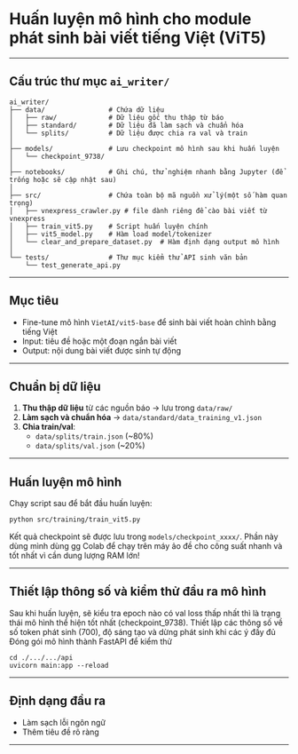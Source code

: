 
# Huấn luyện mô hình cho module phát sinh bài viết tiếng Việt (ViT5)
---

## Cấu trúc thư mục `ai_writer/`

```
ai_writer/
├── data/                # Chứa dữ liệu
│   ├── raw/             # Dữ liệu gốc thu thập từ báo
│   ├── standard/        # Dữ liệu đã làm sạch và chuẩn hóa
│   └── splits/          # Dữ liệu được chia ra val và train
│
├── models/              # Lưu checkpoint mô hình sau khi huấn luyện
│   └── checkpoint_9738/
│
├── notebooks/           # Ghi chú, thử nghiệm nhanh bằng Jupyter (để trống hoặc sẽ cập nhật sau)
│
├── src/                 # Chứa toàn bộ mã nguồn xử lý(một số hàm quan trọng)
│   ├── vnexpress_crawler.py # file dành riêng để cào bài viết từ vnexpress
│   ├── train_vit5.py    # Script huấn luyện chính
│   ├── vit5_model.py    # Hàm load model/tokenizer
│   └── clear_and_prepare_dataset.py  # Hàm định dạng output mô hình 
│
└── tests/               # Thư mục kiểm thử API sinh văn bản
    └── test_generate_api.py
```

---

## Mục tiêu

- Fine-tune mô hình `VietAI/vit5-base` để sinh bài viết hoàn chỉnh bằng tiếng Việt
- Input: tiêu đề hoặc một đoạn ngắn bài viết
- Output: nội dung bài viết được sinh tự động

---

## Chuẩn bị dữ liệu

1. **Thu thập dữ liệu** từ các nguồn báo → lưu trong `data/raw/`
2. **Làm sạch và chuẩn hóa** → `data/standard/data_training_v1.json`
3. **Chia train/val**:
   - `data/splits/train.json` (~80%)
   - `data/splits/val.json` (~20%)

---

## Huấn luyện mô hình

Chạy script sau để bắt đầu huấn luyện:

```bash
python src/training/train_vit5.py
```

Kết quả checkpoint sẽ được lưu trong `models/checkpoint_xxxx/`.
Phần này dùng mình dùng gg Colab để chạy trên máy ảo đề cho công suất nhanh và tốt nhất
vì cần dung lượng RAM lớn!

---

## Thiết lập thông số và kiểm thử đầu ra mô hình

Sau khi huấn luyện, sẽ kiểu tra epoch nào có val loss thấp nhất thì là trạng thái mô hình
thể hiện tốt nhất (checkpoint_9738). 
Thiết lập các thông số về số token phát sinh (700), độ sáng tạo và dừng phát sinh khi các ý đầy đủ
Đóng gói mô hình thành FastAPI để kiểm thử

```terminal
cd ./.../.../api
uvicorn main:app --reload

```

---

## Định dạng đầu ra

- Làm sạch lỗi ngôn ngữ
- Thêm tiêu đề rõ ràng

---


